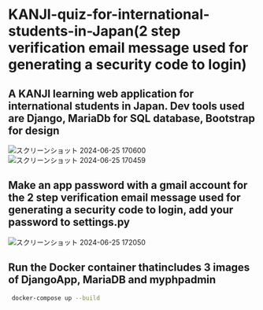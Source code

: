 # KANJI-quiz-for-international-students-in-Japan(2 step verification email message used for generating a security code to login)
## A KANJI learning web application for international students in Japan. Dev tools used are Django, MariaDb for SQL database, Bootstrap for design
![スクリーンショット 2024-06-25 170600](https://github.com/RedKarim/KANJI-quiz-for-international-students-in-Japan/assets/156578327/f0909c39-2a2e-434a-9366-8ae29ecdea4f)
![スクリーンショット 2024-06-25 170459](https://github.com/RedKarim/KANJI-quiz-for-international-students-in-Japan/assets/156578327/e163bf62-8f86-404e-ad16-f9a6b33dcc1a)


## Make an app password with a gmail account for the 2 step verification email message used for generating a security code to login, add your password to settings.py
![スクリーンショット 2024-06-25 172050](https://github.com/RedKarim/KANJI-quiz-for-international-students-in-Japan/assets/156578327/b584aee7-da80-4e9e-a8ed-3c3f2b877140)

## Run the Docker container thatincludes 3 images of DjangoApp, MariaDB and myphpadmin
```bash
 docker-compose up --build
```
